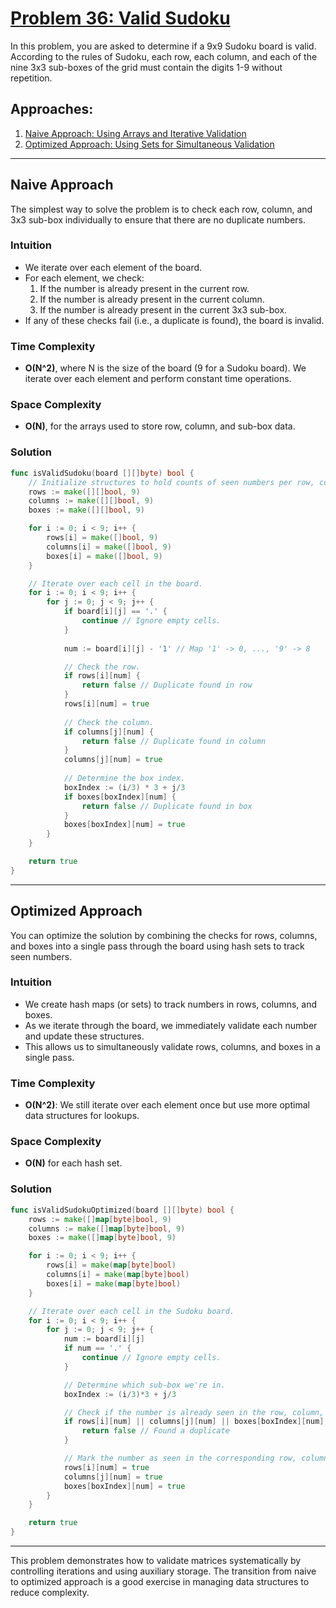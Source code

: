 # [Problem 36: Valid Sudoku](https://leetcode.com/problems/valid-sudoku/)

In this problem, you are asked to determine if a 9x9 Sudoku board is valid. According to the rules of Sudoku, each row, each column, and each of the nine 3x3 sub-boxes of the grid must contain the digits 1-9 without repetition.

## Approaches:

1. [Naive Approach: Using Arrays and Iterative Validation](#naive-approach)
2. [Optimized Approach: Using Sets for Simultaneous Validation](#optimized-approach)

---

## Naive Approach

The simplest way to solve the problem is to check each row, column, and 3x3 sub-box individually to ensure that there are no duplicate numbers.

### Intuition
- We iterate over each element of the board.
- For each element, we check:
  1. If the number is already present in the current row.
  2. If the number is already present in the current column.
  3. If the number is already present in the current 3x3 sub-box.
- If any of these checks fail (i.e., a duplicate is found), the board is invalid.

### Time Complexity
- **O(N^2)**, where N is the size of the board (9 for a Sudoku board). We iterate over each element and perform constant time operations.

### Space Complexity
- **O(N)**, for the arrays used to store row, column, and sub-box data.

### Solution

```go
func isValidSudoku(board [][]byte) bool {
    // Initialize structures to hold counts of seen numbers per row, column and sub-box.
    rows := make([][]bool, 9)
    columns := make([][]bool, 9)
    boxes := make([][]bool, 9)

    for i := 0; i < 9; i++ {
        rows[i] = make([]bool, 9)
        columns[i] = make([]bool, 9)
        boxes[i] = make([]bool, 9)
    }

    // Iterate over each cell in the board.
    for i := 0; i < 9; i++ {
        for j := 0; j < 9; j++ {
            if board[i][j] == '.' {
                continue // Ignore empty cells.
            }
            
            num := board[i][j] - '1' // Map '1' -> 0, ..., '9' -> 8

            // Check the row.
            if rows[i][num] {
                return false // Duplicate found in row
            }
            rows[i][num] = true
            
            // Check the column.
            if columns[j][num] {
                return false // Duplicate found in column
            }
            columns[j][num] = true
            
            // Determine the box index.
            boxIndex := (i/3) * 3 + j/3
            if boxes[boxIndex][num] {
                return false // Duplicate found in box
            }
            boxes[boxIndex][num] = true
        }
    }

    return true
}
```

---

## Optimized Approach

You can optimize the solution by combining the checks for rows, columns, and boxes into a single pass through the board using hash sets to track seen numbers.

### Intuition
- We create hash maps (or sets) to track numbers in rows, columns, and boxes.
- As we iterate through the board, we immediately validate each number and update these structures.
- This allows us to simultaneously validate rows, columns, and boxes in a single pass.

### Time Complexity
- **O(N^2)**: We still iterate over each element once but use more optimal data structures for lookups.

### Space Complexity
- **O(N)** for each hash set.

### Solution

```go
func isValidSudokuOptimized(board [][]byte) bool {
    rows := make([]map[byte]bool, 9)
    columns := make([]map[byte]bool, 9)
    boxes := make([]map[byte]bool, 9)

    for i := 0; i < 9; i++ {
        rows[i] = make(map[byte]bool)
        columns[i] = make(map[byte]bool)
        boxes[i] = make(map[byte]bool)
    }

    // Iterate over each cell in the Sudoku board.
    for i := 0; i < 9; i++ {
        for j := 0; j < 9; j++ {
            num := board[i][j]
            if num == '.' {
                continue // Ignore empty cells.
            }

            // Determine which sub-box we're in.
            boxIndex := (i/3)*3 + j/3

            // Check if the number is already seen in the row, column, or box.
            if rows[i][num] || columns[j][num] || boxes[boxIndex][num] {
                return false // Found a duplicate
            }

            // Mark the number as seen in the corresponding row, column, and box.
            rows[i][num] = true
            columns[j][num] = true
            boxes[boxIndex][num] = true
        }
    }

    return true
}
```

---

This problem demonstrates how to validate matrices systematically by controlling iterations and using auxiliary storage. The transition from naive to optimized approach is a good exercise in managing data structures to reduce complexity.

